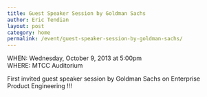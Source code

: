 ```yaml
---
title: Guest Speaker Session by Goldman Sachs
author: Eric Tendian
layout: post
category: home
permalink: /event/guest-speaker-session-by-goldman-sachs/
---
```


WHEN: Wednesday, October 9, 2013 at 5:00pm<br>
WHERE: MTCC Auditorium

First invited guest speaker session by Goldman Sachs on Enterprise Product Engineering !!!
